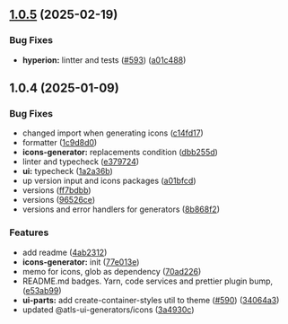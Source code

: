 

## [1.0.5](https://github.com/atls/hyperion/compare/@atls-ui-generators/icons@1.0.4...@atls-ui-generators/icons@1.0.5) (2025-02-19)


### Bug Fixes


* **hyperion:** lintter and tests ([#593](https://github.com/atls/hyperion/issues/593)) ([a01c488](https://github.com/atls/hyperion/commit/a01c488064d6386f754aafd2eecb28a19396635e))





## 1.0.4 (2025-01-09)


### Bug Fixes


* changed import when generating icons ([c14fd17](https://github.com/atls/hyperion/commit/c14fd172ff72e35b3a32286961762999accde772))
* formatter ([1c9d8d0](https://github.com/atls/hyperion/commit/1c9d8d0b86f101059f77da921ee24199764872b8))
* **icons-generator:** replacements condition ([dbb255d](https://github.com/atls/hyperion/commit/dbb255db964698fb41c43226bd5ddd8688e966b3))
* linter and typecheck ([e379724](https://github.com/atls/hyperion/commit/e379724b7dbf3c8cba2b0b94647239b0b37c5fb8))
* **ui:** typecheck ([1a2a36b](https://github.com/atls/hyperion/commit/1a2a36b8baeececd0b929dcdb94da3d38ae8ad1e))
* up version input and icons packages ([a01bfcd](https://github.com/atls/hyperion/commit/a01bfcd0002f94b210aa49b430ba567c83b9c396))
* versions ([ff7bdbb](https://github.com/atls/hyperion/commit/ff7bdbb281c9f6e732b06461a0c633c8cc010e46))
* versions ([96526ce](https://github.com/atls/hyperion/commit/96526cec1a282886dee66adcf35429abac2cb6d6))
* versions and error handlers for generators ([8b868f2](https://github.com/atls/hyperion/commit/8b868f2f1ec28f2f4ca71ab8c5f1e958fef0533f))

### Features


* add readme ([4ab2312](https://github.com/atls/hyperion/commit/4ab2312d6d395e2a8309b264c26174671f68a047))
* **icons-generator:** init ([77e013e](https://github.com/atls/hyperion/commit/77e013e926b05e042c905514d17d481fe5df98c6))
* memo for icons, glob as dependency ([70ad226](https://github.com/atls/hyperion/commit/70ad226932df31366baaad3477fa89fef99f8cc9))
* README.md badges. Yarn, code services and prettier plugin bump, ([e53ab99](https://github.com/atls/hyperion/commit/e53ab99652123c14ac8ae844078a5fc9c4e98be2))
* **ui-parts:** add create-container-styles util to theme ([#590](https://github.com/atls/hyperion/issues/590)) ([34064a3](https://github.com/atls/hyperion/commit/34064a384192b781fd6d667857f568d4f42228a4))
* updated @atls-ui-generators/icons ([3a4930c](https://github.com/atls/hyperion/commit/3a4930cc50a014053929b1a7053d79f708469fa6))


